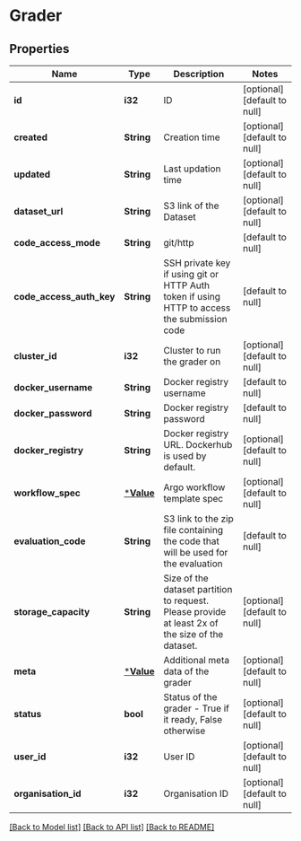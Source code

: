 # Grader

## Properties
Name | Type | Description | Notes
------------ | ------------- | ------------- | -------------
**id** | **i32** | ID | [optional] [default to null]
**created** | **String** | Creation time | [optional] [default to null]
**updated** | **String** | Last updation time | [optional] [default to null]
**dataset_url** | **String** | S3 link of the Dataset | [optional] [default to null]
**code_access_mode** | **String** | git/http | [default to null]
**code_access_auth_key** | **String** | SSH private key if using git or HTTP Auth token if using HTTP to access the submission code | [default to null]
**cluster_id** | **i32** | Cluster to run the grader on | [optional] [default to null]
**docker_username** | **String** | Docker registry username | [default to null]
**docker_password** | **String** | Docker registry password | [default to null]
**docker_registry** | **String** | Docker registry URL. Dockerhub is used by default. | [optional] [default to null]
**workflow_spec** | [***Value**](Value.md) | Argo workflow template spec | [optional] [default to null]
**evaluation_code** | **String** | S3 link to the zip file containing the code that will be used for the evaluation | [default to null]
**storage_capacity** | **String** | Size of the dataset partition to request. Please provide at least 2x of the size of the dataset. | [optional] [default to null]
**meta** | [***Value**](Value.md) | Additional meta data of the grader | [optional] [default to null]
**status** | **bool** | Status of the grader - True if it ready, False otherwise | [optional] [default to null]
**user_id** | **i32** | User ID | [optional] [default to null]
**organisation_id** | **i32** | Organisation ID | [optional] [default to null]

[[Back to Model list]](../README.md#documentation-for-models) [[Back to API list]](../README.md#documentation-for-api-endpoints) [[Back to README]](../README.md)


